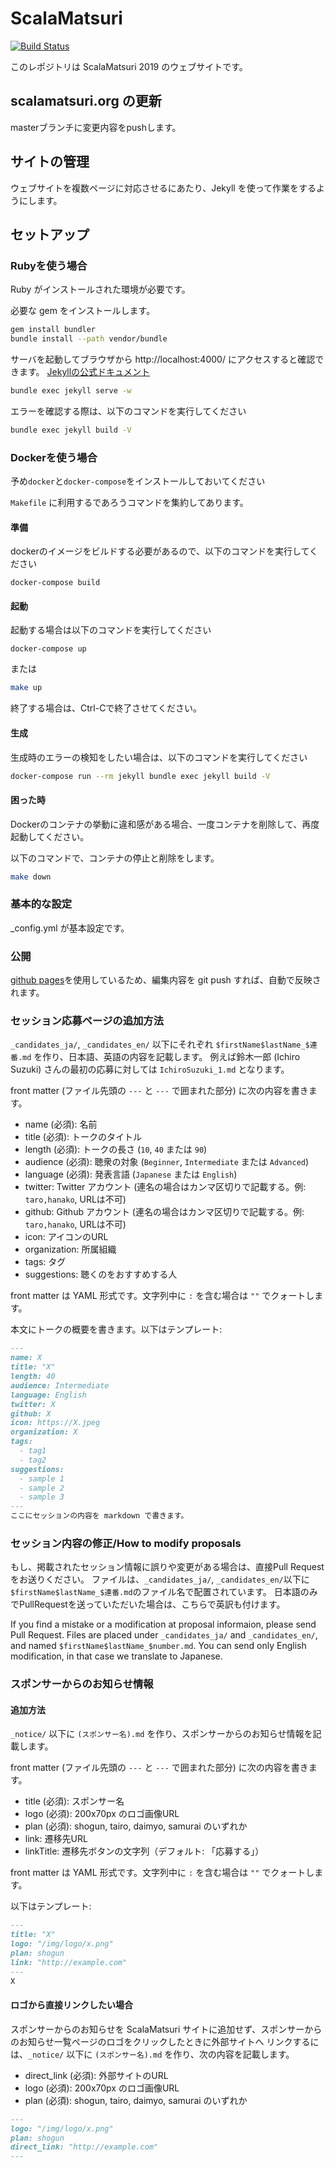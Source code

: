 ScalaMatsuri
===========================================================

[![Build Status](https://travis-ci.org/scalajp/2019.scalamatsuri.org.svg?branch=master)](https://travis-ci.org/scalajp/2019.scalamatsuri.org)

このレポジトリは ScalaMatsuri 2019 のウェブサイトです。

## scalamatsuri.org の更新

masterブランチに変更内容をpushします。

## サイトの管理

ウェブサイトを複数ページに対応させるにあたり、Jekyll を使って作業をするようにします。

## セットアップ

### Rubyを使う場合

Ruby がインストールされた環境が必要です。

必要な gem をインストールします。

```sh
gem install bundler
bundle install --path vendor/bundle
```

サーバを起動してブラウザから http://localhost:4000/ にアクセスすると確認できます。
[Jekyllの公式ドキュメント](http://jekyllrb.com/docs/usage/)

```sh
bundle exec jekyll serve -w
```

エラーを確認する際は、以下のコマンドを実行してください

```sh
bundle exec jekyll build -V
```

### Dockerを使う場合

予め`docker`と`docker-compose`をインストールしておいてください

`Makefile` に利用するであろうコマンドを集約してあります。

#### 準備

dockerのイメージをビルドする必要があるので、以下のコマンドを実行してください

```shell
docker-compose build
```

#### 起動

起動する場合は以下のコマンドを実行してください

```shell
docker-compose up
```

または

```bash
make up
```

終了する場合は、Ctrl-Cで終了させてください。

#### 生成

生成時のエラーの検知をしたい場合は、以下のコマンドを実行してください

```sh
docker-compose run --rm jekyll bundle exec jekyll build -V
```

#### 困った時

Dockerのコンテナの挙動に違和感がある場合、一度コンテナを削除して、再度起動してください。

以下のコマンドで、コンテナの停止と削除をします。

```bash
make down
```


### 基本的な設定

_config.yml が基本設定です。

### 公開

[github pages](https://pages.github.com/)を使用しているため、編集内容を git push すれば、自動で反映されます。

### セッション応募ページの追加方法

`_candidates_ja/`, `_candidates_en/` 以下にそれぞれ `$firstName$lastName_$連番.md` を作り、日本語、英語の内容を記載します。
例えば鈴木一郎 (Ichiro Suzuki) さんの最初の応募に対しては `IchiroSuzuki_1.md` となります。

front matter (ファイル先頭の `---` と `---` で囲まれた部分) に次の内容を書きます。

* name (必須): 名前
* title (必須): トークのタイトル
* length (必須): トークの長さ (`10`, `40` または `90`)
* audience (必須): 聴衆の対象 (`Beginner`, `Intermediate` または `Advanced`)
* language (必須): 発表言語 (`Japanese` または `English`)
* twitter: Twitter アカウント (連名の場合はカンマ区切りで記載する。例: `taro,hanako`, URLは不可)
* github: Github アカウント (連名の場合はカンマ区切りで記載する。例: `taro,hanako`, URLは不可)
* icon: アイコンのURL
* organization: 所属組織
* tags: タグ
* suggestions: 聴くのをおすすめする人

front matter は YAML 形式です。文字列中に `:` を含む場合は `""` でクォートします。

本文にトークの概要を書きます。以下はテンプレート:

```markdown
---
name: X
title: "X"
length: 40
audience: Intermediate
language: English
twitter: X
github: X
icon: https://X.jpeg
organization: X
tags:
  - tag1
  - tag2
suggestions:
  - sample 1
  - sample 2
  - sample 3
---
ここにセッションの内容を markdown で書きます。
```

### セッション内容の修正/How to modify proposals

もし、掲載されたセッション情報に誤りや変更がある場合は、直接Pull Requestをお送りください。
ファイルは、`_candidates_ja/`, `_candidates_en/`以下に`$firstName$lastName_$連番.md`のファイル名で配置されています。
日本語のみでPullRequestを送っていただいた場合は、こちらで英訳も付けます。

If you find a mistake or a modification at proposal informaion, please send Pull Request.
Files are placed under `_candidates_ja/` and `_candidates_en/`, and named `$firstName$lastName_$number.md`.
You can send only English modification, in that case we translate to Japanese.

### スポンサーからのお知らせ情報

#### 追加方法

`_notice/` 以下に `(スポンサー名).md` を作り、スポンサーからのお知らせ情報を記載します。

front matter (ファイル先頭の `---` と `---` で囲まれた部分) に次の内容を書きます。

* title (必須): スポンサー名
* logo (必須): 200x70px のロゴ画像URL
* plan (必須): shogun, tairo, daimyo, samurai のいずれか
* link: 遷移先URL
* linkTitle: 遷移先ボタンの文字列（デフォルト: 「応募する」）

front matter は YAML 形式です。文字列中に `:` を含む場合は `""` でクォートします。

以下はテンプレート:

```markdown
---
title: "X"
logo: "/img/logo/x.png"
plan: shogun
link: "http://example.com"
---
X
```

#### ロゴから直接リンクしたい場合

スポンサーからのお知らせを ScalaMatsuri サイトに追加せず、スポンサーからのお知らせ一覧ページのロゴをクリックしたときに外部サイトへ
リンクするには、`_notice/` 以下に `(スポンサー名).md` を作り、次の内容を記載します。

* direct_link (必須): 外部サイトのURL
* logo (必須): 200x70px のロゴ画像URL
* plan (必須): shogun, tairo, daimyo, samurai のいずれか

```markdown
---
logo: "/img/logo/x.png"
plan: shogun
direct_link: "http://example.com"
---
```
